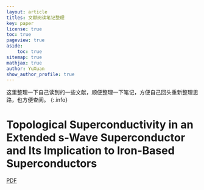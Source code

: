 ```yaml
---
layout: article
titles: 文献阅读笔记整理
key: paper
license: true
toc: true
pageview: true
aside:
    toc: true
sitemap: true
mathjax: true
author: YuXuan
show_author_profile: true
---
```


这里整理一下自己读到的一些文献，顺便整理一下笔记，方便自己回头重新整理思路，也方便查阅。
{:.info}

# Topological Superconductivity in an Extended s-Wave Superconductor and Its Implication to Iron-Based Superconductors

[PDF](/assets/pdf/prper-read/p-1.pdf)